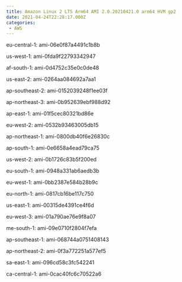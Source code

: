 ```yaml
---
title: Amazon Linux 2 LTS Arm64 AMI 2.0.20210421.0 arm64 HVM gp2
date: 2021-04-24T22:28:17.000Z
categories:
 - AWS
---
```


eu-central-1: ami-06e0f87a4491c1b8b

us-west-1: ami-0fda9f22793342947

af-south-1: ami-0d4752c35e0c0de48

us-east-2: ami-0264aa084692a7aa1

ap-southeast-2: ami-0152039248f1ee03f

ap-northeast-3: ami-0b952639ebf988d92

ap-east-1: ami-01f5cec80321bd86e

eu-west-2: ami-0532b93463005db15

ap-northeast-1: ami-0800db40f6e26830c

ap-south-1: ami-0e6658a4ead79ca75

us-west-2: ami-0b1726c83b5f200ed

eu-south-1: ami-0948a331ab6aedb3b

eu-west-1: ami-0bb2387e584b28b9c

eu-north-1: ami-0817cb16be117c750

us-east-1: ami-00315de4391ce4f6d

eu-west-3: ami-01a790ae76e9f8a07

me-south-1: ami-09e0710f2804f7efa

ap-southeast-1: ami-068744a0751408143

ap-northeast-2: ami-0f3a772251a577ef5

sa-east-1: ami-096cd58c3fc542241

ca-central-1: ami-0cac40fc6c70522a6

